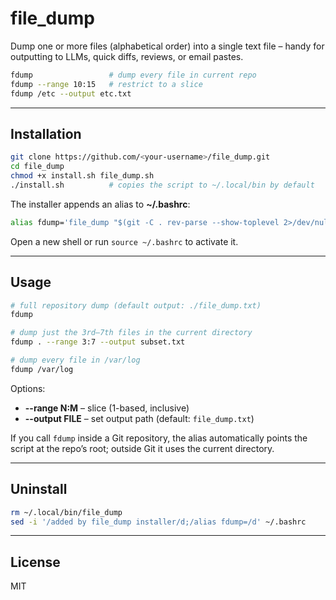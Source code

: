 # file_dump

Dump one or more files (alphabetical order) into a single text file – handy for
outputting to LLMs, quick diffs, reviews, or email pastes.

```bash
fdump                 # dump every file in current repo
fdump --range 10:15   # restrict to a slice
fdump /etc --output etc.txt
```

---

## Installation

```bash
git clone https://github.com/<your-username>/file_dump.git
cd file_dump
chmod +x install.sh file_dump.sh
./install.sh          # copies the script to ~/.local/bin by default
```

The installer appends an alias to **~/.bashrc**:

```bash
alias fdump='file_dump "$(git -C . rev-parse --show-toplevel 2>/dev/null || pwd)"'
```

Open a new shell or run `source ~/.bashrc` to activate it.

---

## Usage

```bash
# full repository dump (default output: ./file_dump.txt)
fdump

# dump just the 3rd–7th files in the current directory
fdump . --range 3:7 --output subset.txt

# dump every file in /var/log
fdump /var/log
```

Options:

- **--range N:M** – slice (1-based, inclusive)
- **--output FILE** – set output path (default: `file_dump.txt`)

If you call `fdump` inside a Git repository, the alias automatically points the
script at the repo’s root; outside Git it uses the current directory.

---

## Uninstall

```bash
rm ~/.local/bin/file_dump
sed -i '/added by file_dump installer/d;/alias fdump=/d' ~/.bashrc
```

---

## License

MIT
